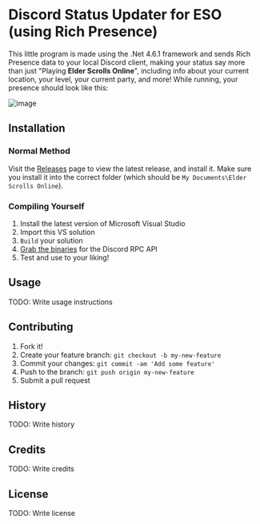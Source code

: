 # Discord Status Updater for ESO (using Rich Presence)

This little program is made using the .Net 4.6.1 framework and sends Rich Presence data to your local Discord client, making your status say more than just "Playing **Elder Scrolls Online**", including info about your current location, your level, your current party, and more! While running, your presence should look like this:

![image](https://i.imgur.com/RMZ5pnS.png)

## Installation

### Normal Method

Visit the [Releases](https://github.com/Medallyon/eso-discord-rich-presence-client/releases) page to view the latest release, and install it. Make sure you install it into the correct folder (which should be `My Documents\Elder Scrolls Online`).

### Compiling Yourself

1. Install the latest version of Microsoft Visual Studio
2. Import this VS solution
3. `Build` your solution
4. [Grab the binaries](https://github.com/discordapp/discord-rpc/releases) for the Discord RPC API
5. Test and use to your liking!

## Usage

TODO: Write usage instructions

## Contributing

1. Fork it!
2. Create your feature branch: `git checkout -b my-new-feature`
3. Commit your changes: `git commit -am 'Add some feature'`
4. Push to the branch: `git push origin my-new-feature`
5. Submit a pull request

## History

TODO: Write history

## Credits

TODO: Write credits

## License

TODO: Write license
